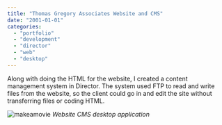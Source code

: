 ```yaml
---
title: "Thomas Gregory Associates Website and CMS"
date: "2001-01-01"
categories:
  - "portfolio"
  - "development"
  - "director"
  - "web"
  - "desktop"
---
```


Along with doing the HTML for the website, I created a content management system in Director.  The system used FTP to read and write files from the website, so the client could go in and edit the site without transferring files or coding HTML.

![makeamovie](https://d2ypg8o05lff0b.cloudfront.net/wp-content/uploads/portfolio/Thomas+Gregory+Associates+-+Site+Editor.jpg)
*Website CMS desktop application*
